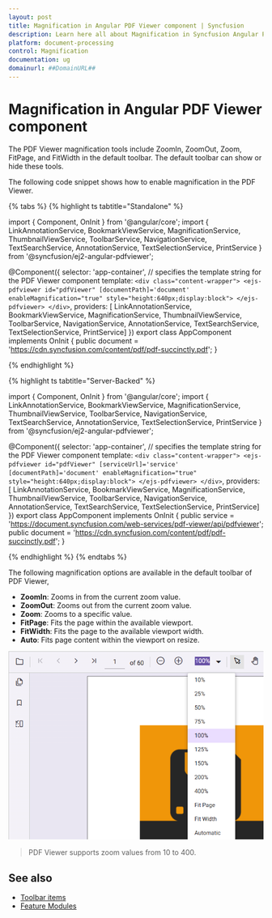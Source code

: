 ```yaml
---
layout: post
title: Magnification in Angular PDF Viewer component | Syncfusion
description: Learn here all about Magnification in Syncfusion Angular PDF Viewer component of Syncfusion Essential JS 2 and more.
platform: document-processing
control: Magnification
documentation: ug
domainurl: ##DomainURL##
---
```


# Magnification in Angular PDF Viewer component

The PDF Viewer magnification tools include ZoomIn, ZoomOut, Zoom, FitPage, and FitWidth in the default toolbar. The default toolbar can show or hide these tools.

The following code snippet shows how to enable magnification in the PDF Viewer.


{% tabs %}
{% highlight ts tabtitle="Standalone" %}

import { Component, OnInit } from '@angular/core';
import { LinkAnnotationService, BookmarkViewService, MagnificationService,
         ThumbnailViewService, ToolbarService, NavigationService,
         TextSearchService, AnnotationService, TextSelectionService,
         PrintService
       } from '@syncfusion/ej2-angular-pdfviewer';

@Component({
  selector: 'app-container',
  // specifies the template string for the PDF Viewer component
  template: `<div class="content-wrapper">
                  <ejs-pdfviewer id="pdfViewer"
                                [documentPath]='document'
                                enableMagnification="true"
                                style="height:640px;display:block">
                  </ejs-pdfviewer>
            </div>`,
  providers: [ LinkAnnotationService, BookmarkViewService, MagnificationService,
               ThumbnailViewService, ToolbarService, NavigationService,
               AnnotationService, TextSearchService, TextSelectionService,
               PrintService]
  })
  export class AppComponent implements OnInit {
    public document = 'https://cdn.syncfusion.com/content/pdf/pdf-succinctly.pdf';
  }

{% endhighlight %}

{% highlight ts tabtitle="Server-Backed" %}

import { Component, OnInit } from '@angular/core';
import { LinkAnnotationService, BookmarkViewService, MagnificationService,
         ThumbnailViewService, ToolbarService, NavigationService,
         TextSearchService, AnnotationService, TextSelectionService,
         PrintService
       } from '@syncfusion/ej2-angular-pdfviewer';

@Component({
  selector: 'app-container',
  // specifies the template string for the PDF Viewer component
  template: `<div class="content-wrapper">
                  <ejs-pdfviewer id="pdfViewer"
                                [serviceUrl]='service'
                                [documentPath]='document'
                                enableMagnification="true"
                                style="height:640px;display:block">
                  </ejs-pdfviewer>
            </div>`,
  providers: [ LinkAnnotationService, BookmarkViewService, MagnificationService,
               ThumbnailViewService, ToolbarService, NavigationService,
               AnnotationService, TextSearchService, TextSelectionService,
               PrintService]
  })
  export class AppComponent implements OnInit {
    public service = 'https://document.syncfusion.com/web-services/pdf-viewer/api/pdfviewer';
    public document = 'https://cdn.syncfusion.com/content/pdf/pdf-succinctly.pdf';
  }

{% endhighlight %}
{% endtabs %}

The following magnification options are available in the default toolbar of PDF Viewer,

* **ZoomIn**: Zooms in from the current zoom value.
* **ZoomOut**: Zooms out from the current zoom value.
* **Zoom**: Zooms to a specific value.
* **FitPage**: Fits the page within the available viewport.
* **FitWidth**: Fits the page to the available viewport width.
* **Auto**: Fits page content within the viewport on resize.

![Magnification options in PDF Viewer](images/zoom.png)

> PDF Viewer supports zoom values from 10 to 400.

## See also

* [Toolbar items](./toolbar)
* [Feature Modules](./feature-module)